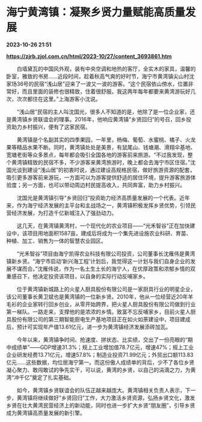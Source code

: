 # 海宁黄湾镇：凝聚乡贤力量赋能高质量发展

**2023-10-26 21:51**

**https://zjrb.zjol.com.cn/html/2023-10/27/content_3693861.htm**

　　白墙黛瓦的中国风外观，装有中央空调和地热的客厅，全实木的家具，温馨的卧室，雅致的书房……近段时间，趁着秋高气爽的好时节，海宁市黄湾镇尖山村沈家场36号的民宿“浅山居”迎来了一波又一波的游客。“这个民宿依山傍水，位置非常好，而且里面的装修也很精致，住着很舒服。我这两年每年都要来黄湾游玩好几次，次次都住在这里。”上海游客小沈说。

　　“浅山居”民宿的主人叫沈国光，很多人不知道的是，他除了是一位企业家，还是黄湾镇乡贤联谊会的理事。2016年，他响应黄湾镇“乡贤回归”的号召，回乡投资助力乡村振兴，便有了这家民宿。

　　黄湾镇是个名副其实的四季果园，一年里，杨梅、葡萄、水蜜桃、橘子、火龙果等精品水果不断。同时，黄湾镇处处是美景，有鼠尾山、钱塘潮、滑翔伞基地、宽塘老街等众多景点，每年都会吸引全国各地的游客前来旅游。“不过我发现，整个黄湾镇精致的民宿不多，不少游客来黄湾旅游时，晚上都会去海宁市区住宿。”沈国光谈到建设“浅山居”的初衷时说，通过建设高规格民宿，做好旅游资源的配套，吸引更多游客前来游玩，一方面可以为游客提供舒适的居住环境，提升游客旅游体验度；另一方面，也可以带动周边村民提高收入，共同奔富，助力乡村振兴。

　　沈国光是黄湾镇引导“乡贤回归”投资助力经济高质量发展的一个代表。近年来，作为海宁经济发展的主平台和主战场之一，黄湾镇积极发挥乡贤优势，引领民营经济发展，为打造千亿新城注入了强劲动力。

　　这几天，在黄湾镇黄湾村，一个现代化的农业项目——“光禾智谷”正在加快建设中，该项目用地面积1587亩，建成后将成为一个集先进设施农业科研、育苗、种植、加工、销售为一体的智慧农业园区。

　　“光禾智谷”项目由海宁凯得农业科技有限公司投资，公司董事长沈雁伟是黄湾镇新乡贤。“海宁市启动‘新兴海工程’计划后，我觉得这一计划与我们自身企业的发展不谋而合。”沈雁伟说，作为一名土生土长的海宁人，在优厚政策和浓郁乡情的双重感召下，他决定投资该项目，以自身的实际行动反哺家乡。

　　位于黄湾镇新城路上的火星人厨具股份有限公司是一家厨具行业的明星企业，该公司董事长黄卫斌也是黄湾镇的一位新乡贤。2010年，他从一位经营近20年羊毛衫的企业家转行回乡创业，从零开始跨界，把火星人厨具股份有限公司做到行业第一梯队。一路走来，支撑他的是浓浓的乡情。致富不忘反哺家乡，目前火星人厨具股份有限公司的第三期智能厨电生产基地项目正在如火如荼建设中，项目建成后，预计可实现年产值13.61亿元，进一步为黄湾镇经济发展添砖加瓦。

　　今年以来，黄湾镇争时间、抢速度、拼状态、比实绩，交出了一份亮眼的“期中成绩单”——GDP增速31.3%；规上工业增加值78.7亿元，增速47%；规上工业企业研发经费13.71亿元，增速57.8%；制造业投资71.99亿元；外贸出口额113.83亿元……这些数据，均位居海宁第一。而这份傲人成绩单的背后，少不了各位乡贤凝心聚力、敢闯敢试的争先实干，可以说，黄湾的乡贤，以自己的涓滴之力，为黄湾“冲千亿”奠定了扎实基础。

　　如今，黄湾镇乡贤联谊会的队伍正越来越庞大。黄湾镇相关负责人表示，下一步，黄湾镇将继续做好“乡贤回归”工作，大力激活乡贤资源，弘扬乡贤文化，激发乡贤在壮大黄湾民营经济上的新动能，同时也进一步扩大乡贤“朋友圈”，引导乡贤成为黄湾镇高质量发展的新引擎。